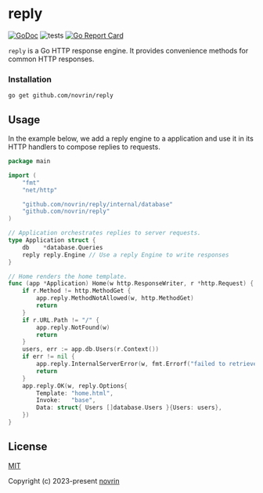 # reply

[![GoDoc](https://godoc.org/github.com/novrin/reply?status.svg)](https://pkg.go.dev/github.com/novrin/reply) 
![tests](https://github.com/novrin/reply/workflows/tests/badge.svg) 
[![Go Report Card](https://goreportcard.com/badge/github.com/novrin/reply)](https://goreportcard.com/report/github.com/novrin/reply)

`reply` is a Go HTTP response engine. It provides convenience methods for common HTTP responses.

### Installation

```shell
go get github.com/novrin/reply
``` 

## Usage

In the example below, we add a reply engine to a application and use it in its HTTP handlers to compose replies to requests.

```go
package main

import (
	"fmt"
	"net/http"

	"github.com/novrin/reply/internal/database" 
	"github.com/novrin/reply"
)

// Application orchestrates replies to server requests.
type Application struct {
	db    *database.Queries
	reply reply.Engine // Use a reply Engine to write responses 
}

// Home renders the home template.
func (app *Application) Home(w http.ResponseWriter, r *http.Request) {
	if r.Method != http.MethodGet {
		app.reply.MethodNotAllowed(w, http.MethodGet)
		return
	}
	if r.URL.Path != "/" {
		app.reply.NotFound(w)
		return
	}
	users, err := app.db.Users(r.Context())
	if err != nil {
		app.reply.InternalServerError(w, fmt.Errorf("failed to retrieve users: %s", err.Error()))
		return
	}
	app.reply.OK(w, reply.Options{
		Template: "home.html",
		Invoke:   "base",
		Data: struct{ Users []database.Users }{Users: users},
	})
}
```

## License

[MIT](./LICENSE)

Copyright (c) 2023-present [novrin](https://github.com/novrin)